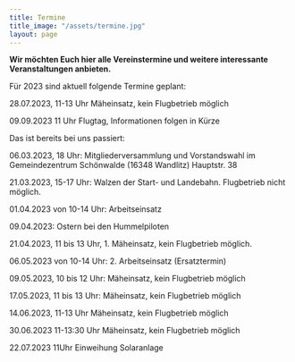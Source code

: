 ```yaml
---
title: Termine
title_image: "/assets/termine.jpg"
layout: page
---
```


**Wir möchten Euch hier alle Vereinstermine und weitere interessante Veranstaltungen anbieten.**

Für 2023 sind aktuell folgende Termine geplant:

28.07.2023, 11-13 Uhr  Mäheinsatz, kein Flugbetrieb möglich

09.09.2023 11 Uhr  Flugtag, Informationen folgen in Kürze


Das ist bereits bei uns passiert:

06.03.2023, 18 Uhr: Mitgliederversammlung und Vorstandswahl im Gemeindezentrum Schönwalde (16348 Wandlitz) Hauptstr. 38

21.03.2023, 15-17 Uhr: Walzen der Start- und Landebahn. Flugbetrieb nicht möglich.

01.04.2023 von 10-14 Uhr: Arbeitseinsatz

09.04.2023: Ostern bei den Hummelpiloten

21.04.2023, 11 bis 13 Uhr, 1. Mäheinsatz, kein Flugbetrieb möglich.

06.05.2023 von 10-14 Uhr: 2. Arbeitseinsatz (Ersatztermin)

09.05.2023, 10 bis 12 Uhr: Mäheinsatz, kein Flugbetrieb möglich

17.05.2023, 11 bis 13 Uhr: Mäheinsatz, kein Flugbetrieb möglich

14.06.2023, 11-13 Uhr  Mäheinsatz, kein Flugbetrieb möglich

30.06.2023 11-13:30 Uhr  Mäheinsatz, kein Flugbetrieb möglich

22.07.2023 11Uhr    Einweihung Solaranlage


